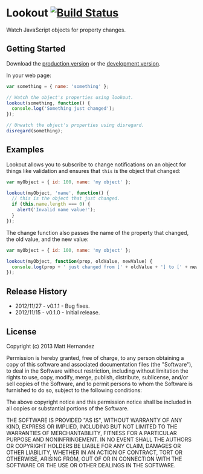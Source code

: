 # Lookout [![Build Status](https://secure.travis-ci.org/fiveisprime/lookout.png?branch=master)](https://travis-ci.org/fiveisprime/lookout)

Watch JavaScript objects for property changes.

## Getting Started
Download the [production version][min] or the [development version][max].

[min]: https://raw.github.com/fiveisprime/lookout/master/src/lookout.min.js
[max]: https://raw.github.com/fiveisprime/lookout/master/src/lookout.js

In your web page:

```js
var something = { name: 'something' };

// Watch the object's properties using lookout.
lookout(something, function() {
  console.log('Something just changed');
});

// Unwatch the object's properties using disregard.
disregard(something);
```

## Examples
Lookout allows you to subscribe to change notifications on an object for things like validation and ensures that `this` is the
object that changed:

```js
var myObject = { id: 100, name: 'my object' };

lookout(myObject, 'name', function() {
  // this is the object that just changed.
  if (this.name.length === 0) {
    alert('Invalid name value!');
  }
});
```

The change function also passes the name of the property that changed, the old value, and the new value:

```js
var myObject = { id: 100, name: 'my object' };

lookout(myObject, function(prop, oldValue, newValue) {
  console.log(prop + ' just changed from [' + oldValue + '] to [' + newValue + ']');
});
```

## Release History
* 2012/11/27 - v0.1.1 - Bug fixes.
* 2012/11/15 - v0.1.0 - Initial release.

## License
Copyright (c) 2013 Matt Hernandez

Permission is hereby granted, free of charge, to any person
obtaining a copy of this software and associated documentation
files (the "Software"), to deal in the Software without
restriction, including without limitation the rights to use,
copy, modify, merge, publish, distribute, sublicense, and/or sell
copies of the Software, and to permit persons to whom the
Software is furnished to do so, subject to the following
conditions:

The above copyright notice and this permission notice shall be
included in all copies or substantial portions of the Software.

THE SOFTWARE IS PROVIDED "AS IS", WITHOUT WARRANTY OF ANY KIND,
EXPRESS OR IMPLIED, INCLUDING BUT NOT LIMITED TO THE WARRANTIES
OF MERCHANTABILITY, FITNESS FOR A PARTICULAR PURPOSE AND
NONINFRINGEMENT. IN NO EVENT SHALL THE AUTHORS OR COPYRIGHT
HOLDERS BE LIABLE FOR ANY CLAIM, DAMAGES OR OTHER LIABILITY,
WHETHER IN AN ACTION OF CONTRACT, TORT OR OTHERWISE, ARISING
FROM, OUT OF OR IN CONNECTION WITH THE SOFTWARE OR THE USE OR
OTHER DEALINGS IN THE SOFTWARE.
